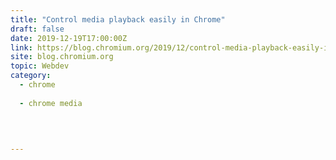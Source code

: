 ```yaml
---
title: "Control media playback easily in Chrome"
draft: false
date: 2019-12-19T17:00:00Z
link: https://blog.chromium.org/2019/12/control-media-playback-easily-in-chrome.html?utm_medium=RSS&utm_source=hune
site: blog.chromium.org
topic: Webdev
category:
  - chrome
  
  - chrome media
  
   
  

---
```


